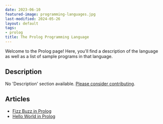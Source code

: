 ```yaml
---
date: 2023-06-10
featured-image: programming-languages.jpg
last-modified: 2024-05-26
layout: default
tags:
- prolog
title: The Prolog Programming Language
---
```


Welcome to the Prolog page! Here, you'll find a description of the language as well as a list of sample programs in that language.

## Description

No 'Description' section available. [Please consider contributing](https://github.com/TheRenegadeCoder/sample-programs-website).

## Articles

- [Fizz Buzz in Prolog](https://sampleprograms.io/projects/fizz-buzz/prolog)
- [Hello World in Prolog](https://sampleprograms.io/projects/hello-world/prolog)